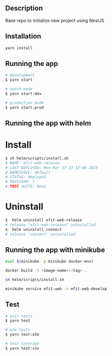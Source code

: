 ## Description

Base repo to initialize new project using NestJS

## Installation

```bash
yarn install
```

## Running the app

```bash
# development
$ yarn start

# watch mode
$ yarn start:dev

# production mode
$ yarn start:prod
```

## Running the app with helm

# Install

```bash
$ sh helm/scripts/install.sh
# NAME: efit-web-release
# LAST DEPLOYED: Mon Mar 13 23:32:08 2023
# NAMESPACE: default
# STATUS: deployed
# REVISION: 1
# TEST SUITE: None
```

# Uninstall

```bash
$  helm uninstall efit-web-release
# release "efit-web-release" uninstalled
$  helm uninstall connect
# release "connect" uninstalled
```

## Running the app with minikube

```bash
eval $(minikube -p minikube docker-env)

docker build -t <image-name>:<tag> .

sh helm/scripts/install.sh

minikube service efit-web -n efit-web-develop
```

## Test

```bash
# unit tests
$ yarn test

# e2e tests
$ yarn test:e2e

# test coverage
$ yarn test:cov
```
